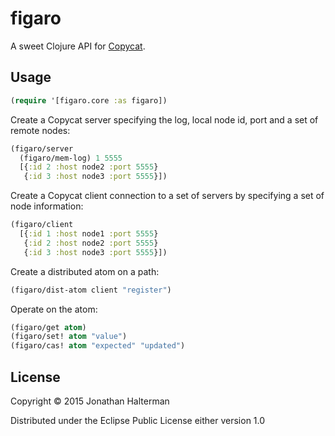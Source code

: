 # figaro

A sweet Clojure API for [Copycat][copycat].

## Usage

```clojure
(require '[figaro.core :as figaro])
```

Create a Copycat server specifying the log, local node id, port and a set of remote nodes:

```clojure
(figaro/server 
  (figaro/mem-log) 1 5555 
  [{:id 2 :host node2 :port 5555}
   {:id 3 :host node3 :port 5555}])
```

Create a Copycat client connection to a set of servers by specifying a set of node information:

```clojure
(figaro/client
  [{:id 1 :host node1 :port 5555}
   {:id 2 :host node2 :port 5555}
   {:id 3 :host node3 :port 5555}])
```

Create a distributed atom on a path:

```clojure
(figaro/dist-atom client "register")
```

Operate on the atom:

```clojure
(figaro/get atom)
(figaro/set! atom "value")
(figaro/cas! atom "expected" "updated")
```

## License

Copyright © 2015 Jonathan Halterman

Distributed under the Eclipse Public License either version 1.0

[copycat]: https://github.com/kuujo/copycat